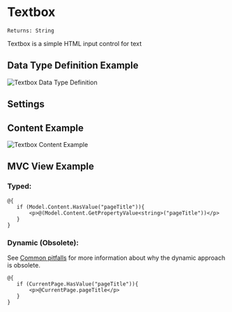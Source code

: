 # Textbox

`Returns: String`

Textbox is a simple HTML input control for text

## Data Type Definition Example

![Textbox Data Type Definition](images/Textbox-DataType.png)

## Settings

## Content Example 

![Textbox Content Example](images/Textbox-Content.png)

## MVC View Example

### Typed:

	@{
	   if (Model.Content.HasValue("pageTitle")){
	       <p>@(Model.Content.GetPropertyValue<string>("pageTitle"))</p>
	   } 
	}

### Dynamic (Obsolete):

See [Common pitfalls](https://our.umbraco.org/documentation/reference/Common-Pitfalls/#dynamics) for more information about why the dynamic approach is obsolete.

	@{       
	   if (CurrentPage.HasValue("pageTitle")){
	       <p>@CurrentPage.pageTitle</p>
	   } 	       
	}

